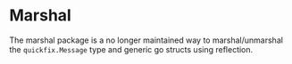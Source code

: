 # Marshal

The marshal package is a no longer maintained way to marshal/unmarshal the `quickfix.Message` type and generic go structs using reflection. 
